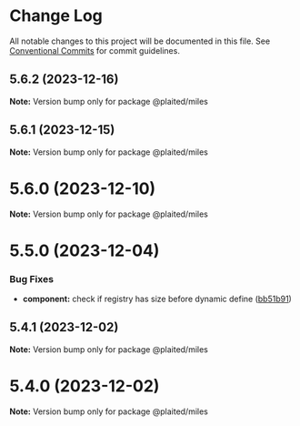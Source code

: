 # Change Log

All notable changes to this project will be documented in this file.
See [Conventional Commits](https://conventionalcommits.org) for commit guidelines.

## 5.6.2 (2023-12-16)

**Note:** Version bump only for package @plaited/miles





## 5.6.1 (2023-12-15)

**Note:** Version bump only for package @plaited/miles





# 5.6.0 (2023-12-10)

**Note:** Version bump only for package @plaited/miles





# 5.5.0 (2023-12-04)


### Bug Fixes

* **component:** check if registry has size before dynamic define ([bb51b91](https://github.com/plaited/plaited/commit/bb51b912622aa843afa0313004876d7ba656d4ce))





## 5.4.1 (2023-12-02)

**Note:** Version bump only for package @plaited/miles





# 5.4.0 (2023-12-02)

**Note:** Version bump only for package @plaited/miles
